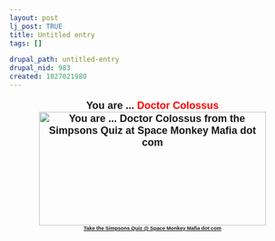 ```yaml
--- 
layout: post
lj_post: TRUE
title: Untitled entry
tags: []

drupal_path: untitled-entry
drupal_nid: 983
created: 1027021980
---
```

<center><p style="font-family: Verdana, Arial, sans-serif; font-weight: bold; font-size: large">You are ... <font color="#FF0000">Doctor Colossus</font><br><a href="http://spacemonkeymafia.com/quiz.php?quiz=simpsons"><img src="http://spacemonkeymafia.dtdns.net:8080/images/simpsons/aaaab.gif" width="400" height="200" alt="You are ... Doctor Colossus from the Simpsons Quiz at Space Monkey Mafia dot com" border="0"></a><br><a href="http://spacemonkeymafia.com/quiz.php?quiz=simpsons" style="font-size: xx-small">Take the Simpsons Quiz @ Space Monkey Mafia dot com</a></p></center>
